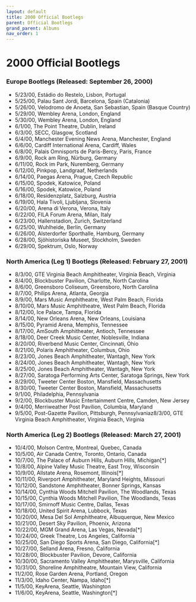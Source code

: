```yaml
---
layout: default
title: 2000 Official Bootlegs
parent: Official Bootlegs
grand_parent: Albums
nav_order: 1
---
```


# 2000 Official Bootlegs

### Europe Bootlegs (Released: September 26, 2000)

- 5/23/00, Estádio do Restelo, Lisbon, Portugal
- 5/25/00, Palau Sant Jordi, Barcelona, Spain (Catalonia)
- 5/26/00, Velodromo de Anoeta, San Sebastian, Spain (Basque Country)
- 5/29/00, Wembley Arena, London, England
- 5/30/00, Wembley Arena, London, England
- 6/1/00, The Point Theatre, Dublin, Ireland
- 6/3/00, SECC, Glasgow, Scotland
- 6/4/00, Manchester Evening News Arena, Manchester, England
- 6/6/00, Cardiff International Arena, Cardiff, Wales
- 6/8/00, Palais Omnisports de Paris-Bercy, Paris, France
- 6/9/00, Rock am Ring, Nürburg, Germany
- 6/11/00, Rock im Park, Nuremberg, Germany
- 6/12/00, Pinkpop, Landgraaf, Netherlands
- 6/14/00, Paegas Arena, Prague, Czech Republic
- 6/15/00, Spodek, Katowice, Poland
- 6/16/00, Spodek, Katowice, Poland
- 6/18/00, Residenzplatz, Salzburg, Austria
- 6/19/00, Hala Tivoli, Ljubljana, Slovenia
- 6/20/00, Arena di Verona, Verona, Italy
- 6/22/00, FILA Forum Arena, Milan, Italy
- 6/23/00, Hallenstadion, Zurich, Switzerland
- 6/25/00, Wuhlheide, Berlin, Germany
- 6/26/00, Alsterdorfer Sporthalle, Hamburg, Germany
- 6/28/00, Sjöhistoriska Museet, Stockholm, Sweden
- 6/29/00, Spektrum, Oslo, Norway

### North America (Leg 1) Bootlegs (Released: February 27, 2001)

- 8/3/00, GTE Virginia Beach Amphitheater, Virginia Beach, Virginia
- 8/4/00, Blockbuster Pavilion, Charlotte, North Carolina
- 8/6/00, Greensboro Coliseum, Greensboro, North Carolina
- 8/7/00, Philips Arena, Atlanta, Georgia
- 8/9/00, Mars Music Amphitheatre, West Palm Beach, Florida
- 8/10/00, Mars Music Amphitheatre, West Palm Beach, Florida
- 8/12/00, Ice Palace, Tampa, Florida
- 8/14/00, New Orleans Arena, New Orleans, Louisiana
- 8/15/00, Pyramid Arena, Memphis, Tennessee
- 8/17/00, AmSouth Amphitheater, Antioch, Tennessee
- 8/18/00, Deer Creek Music Center, Noblesville, Indiana
- 8/20/00, Riverbend Music Center, Cincinnati, Ohio
- 8/21/00, Polaris Amphitheater, Columbus, Ohio
- 8/23/00, Jones Beach Amphitheater, Wantagh, New York
- 8/24/00, Jones Beach Amphitheater, Wantagh, New York
- 8/25/00, Jones Beach Amphitheater, Wantagh, New York
- 8/27/00, Saratoga Performing Arts Center, Saratoga Springs, New York
- 8/29/00, Tweeter Center Boston, Mansfield, Massachusetts
- 8/30/00, Tweeter Center Boston, Mansfield, Massachusetts
- 9/1/00, Philadelphia, Pennsylvania
- 9/2/00, Blockbuster Music Entertainment Centre, Camden, New Jersey
- 9/4/00, Merriweather Post Pavilion, Columbia, Maryland
- 9/5/00, Post-Gazette Pavilion, Pittsburgh, Pennsylvaniaz8/3/00, GTE Virginia Beach Amphitheater, Virginia Beach, Virginia

### North America (Leg 2) Bootlegs (Released: March 27, 2001)

- 10/4/00, Molson Centre, Montreal, Quebec, Canada
- 10/5/00, Air Canada Centre, Toronto, Ontario, Canada
- 10/7/00, The Palace of Auburn Hills, Auburn Hills, Michigan[*]
- 10/8/00, Alpine Valley Music Theatre, East Troy, Wisconsin
- 10/9/00, Allstate Arena, Rosemont, Illinois[*]
- 10/11/00, Riverport Amphitheater, Maryland Heights, Missouri
- 10/12/00, Sandstone Amphitheater, Bonner Springs, Kansas
- 10/14/00, Cynthia Woods Mitchell Pavilion, The Woodlands, Texas
- 10/15/00, Cynthia Woods Mitchell Pavilion, The Woodlands, Texas
- 10/17/00, Smirnoff Music Centre, Dallas, Texas
- 10/18/00, United Spirit Arena, Lubbock, Texas
- 10/20/00, Mesa Del Sol Amphitheatre, Albuquerque, New Mexico
- 10/21/00, Desert Sky Pavilion, Phoenix, Arizona
- 10/22/00, MGM Grand Arena, Las Vegas, Nevada[*]
- 10/24/00, Greek Theatre, Los Angeles, California
- 10/25/00, San Diego Sports Arena, San Diego, California[*]
- 10/27/00, Selland Arena, Fresno, California
- 10/28/00, Blockbuster Pavilion, Devore, California
- 10/30/00, Sacramento Valley Amphitheater, Marysville, California
- 10/31/00, Shoreline Amphitheatre, Mountain View, California
- 11/2/00, Rose Garden Arena, Portland, Oregon
- 11/3/00, Idaho Center, Nampa, Idaho[*]
- 11/5/00, KeyArena, Seattle, Washington
- 11/6/00, KeyArena, Seattle, Washington[*]

